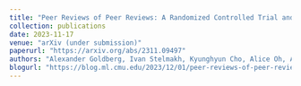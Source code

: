 ```yaml
---
title: "Peer Reviews of Peer Reviews: A Randomized Controlled Trial and Other Experiments"
collection: publications
date: 2023-11-17
venue: "arXiv (under submission)"
paperurl: "https://arxiv.org/abs/2311.09497"
authors: "Alexander Goldberg, Ivan Stelmakh, Kyunghyun Cho, Alice Oh, Alekh Agarwal, Danielle Belgrave, Nihar B. Shah"
blogurl: "https://blog.ml.cmu.edu/2023/12/01/peer-reviews-of-peer-reviews-a-randomized-controlled-trial-and-other-experiments/"
---
```

